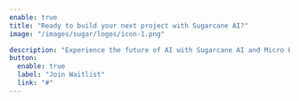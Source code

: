 ```yaml
---
enable: true
title: "Ready to build your next project with Sugarcane AI?"
image: "/images/sugar/logos/icon-1.png"

description: "Experience the future of AI with Sugarcane AI and Micro LLMs. Build and deploy AI worfklows with ease and flexibility."
button:
  enable: true
  label: "Join Waitlist"
  link: "#"
---
```

